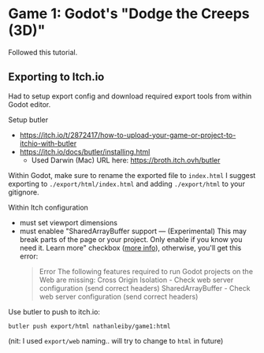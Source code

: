 # Game 1: Godot's "Dodge the Creeps (3D)"

Followed this tutorial.

## Exporting to Itch.io

Had to setup export config and download required export tools from within Godot editor.

Setup butler

- https://itch.io/t/2872417/how-to-upload-your-game-or-project-to-itchio-with-butler
- https://itch.io/docs/butler/installing.html
  - Used Darwin (Mac) URL here: https://broth.itch.ovh/butler

Within Godot, make sure to rename the exported file to `index.html`
I suggest exporting to `./export/html/index.html` and adding `./export/html` to your gitignore.

Within Itch configuration

- must set viewport dimensions
- must enablee "SharedArrayBuffer support — (Experimental) This may break parts of the page or your project. Only enable if you know you need it. Learn more" checkbox ([more info](https://itch.io/t/2025776/experimental-sharedarraybuffer-support)), otherwise, you'll get this error:
  > Error
  > The following features required to run Godot projects on the Web are missing:
  > Cross Origin Isolation - Check web server configuration (send correct headers)
  > SharedArrayBuffer - Check web server configuration (send correct headers)

Use butler to push to itch.io:

```
butler push export/html nathanleiby/game1:html
```

(nit: I used `export/web` naming.. will try to change to `html` in future)
